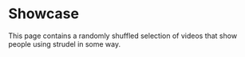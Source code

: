 # Showcase

This page contains a randomly shuffled selection of videos that show people using strudel in some way.